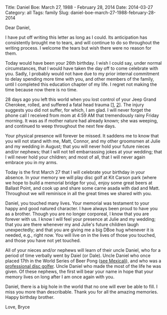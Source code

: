 Title: Daniel Boe: March 27, 1988 - February 28, 2014
Date: 2014-03-27
Category: all
Tags: family
Slug: daniel-boe-march-27-1988-february-28-2014

Dear Daniel,

I have put off writing this letter as long as I could. Its anticipation has
consistently brought me to tears, and will continue to do so throughout the
writing process. I welcome the tears but wish there were no reason for them.

Today would have been your 26th birthday. I wish I could say, under normal
circumstances, that I would have taken the day off to come celebrate with
you. Sadly, I probably would not have due to my prior internal commitment to
delay spending more time with you, and other members of the family, until I
completed this education chapter of my life. I regret not making the time
because now there is no time.

28 days ago you left this world when you lost control of your Jeep Grand
Cherokee, rolled, and suffered a fatal head trauma [[1][], [2][]]. The injury
suggests you did not suffer, for which, I am glad. I will never forget the
phone call I received from mom at 4:59 AM that tremendously rainy Friday
morning. It was as if mother nature had already known; she was weeping, and
continued to weep throughout the next few days.

Your physical presence will forever be missed. It saddens me to know that you
will not stand with me, Matt, Connor, and my other groomsmen at Julie and my
wedding in August; that you will never hold your future nieces and/or nephews;
that I will not tell embarrassing jokes at your wedding; that I will never hold
your children; and most of all, that I will never again embrace you in my arms.

Today is the first March 27 that I will celebrate your birthday in your
absence. In your memory we will play disc golf at Kit Carson park (where we
hope to build a memorial bridge for you), enjoy some great beers at Ballast
Point, and cook up and share some carne asada with dad and Matt. Throughout we
will reminisce in all the great times we shared with you.

Daniel, you touched many lives. Your memorial was testament to your happy and
good natured character. I have always been proud to have you as a
brother. Though you are no longer corporeal, I know that you are forever with
us. I know I will feel your presence at Julie and my wedding; that you are
there whenever my and Julie's future children laugh unexpectedly; and that you
are giving me a big DBoe hug whenever it is needed, e.g., right now. You will
live on in the lives of those you touched, and those you have not yet touched.

All of your nieces and/or nephews will learn of their uncle Daniel, who for a
period of time verbally went by Daiel (or Dale). Uncle Daniel who once placed
17th in the World Series of Beer Pong ([see Mexicali][]), and who was a
[professional disc golfer][]. Uncle Daniel who made the most of the life he was
given. Of these nephews, the first will bear your name in hope that your memory
lives on long after I am once again with you.

Daniel, there is a big hole in the world that no one will ever be able to
fill. I miss you more than describable. Thank you for all the amazing
memories. Happy birthday brother.

Love, 
Bryce

[1]: http://www.utsandiego.com/news/2014/Feb/28/poway-man-el-centro-crash/
[2]: http://sandiegoaces.com/2014/03/01/san-diego-disc-golf-loses-a-gentle-giant/
[see Mexicali]: http://firstgen.bpong.com/event/638/the-world-series-of-beer-pong-v-1
[professional disc golfer]: http://www.pdga.com/player/53503
